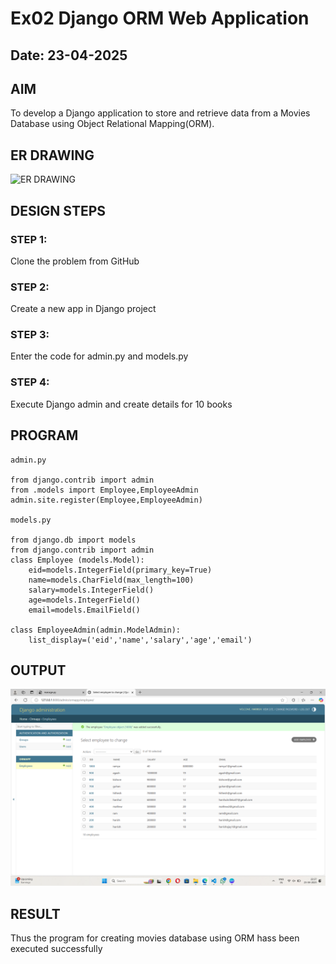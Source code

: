 # Ex02 Django ORM Web Application
## Date: 23-04-2025

## AIM
To develop a Django application to store and retrieve data from a Movies Database using Object Relational Mapping(ORM).
## ER DRAWING
![ER DRAWING](https://github.com/user-attachments/assets/2257208d-9fb6-44ce-8de8-c70068b5c26b)

## DESIGN STEPS

### STEP 1:
Clone the problem from GitHub

### STEP 2:
Create a new app in Django project

### STEP 3:
Enter the code for admin.py and models.py

### STEP 4:
Execute Django admin and create details for 10 books

## PROGRAM
```
admin.py

from django.contrib import admin
from .models import Employee,EmployeeAdmin
admin.site.register(Employee,EmployeeAdmin)

models.py

from django.db import models
from django.contrib import admin
class Employee (models.Model):
    eid=models.IntegerField(primary_key=True)
    name=models.CharField(max_length=100)
    salary=models.IntegerField()
    age=models.IntegerField()
    email=models.EmailField()
 
class EmployeeAdmin(admin.ModelAdmin):
    list_display=('eid','name','salary','age','email')
```    
## OUTPUT

![alt text](<Screenshot 2025-04-23 222758.png>)


## RESULT
Thus the program for creating movies database using ORM hass been executed successfully
